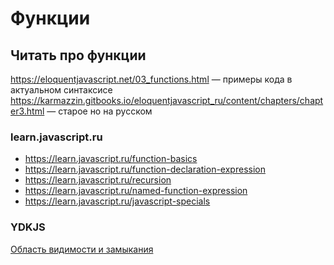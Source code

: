 # Функции

## Читать про функции

https://eloquentjavascript.net/03_functions.html — примеры кода в актуальном синтаксисе
https://karmazzin.gitbooks.io/eloquentjavascript_ru/content/chapters/chapter3.html — старое но на русском

### learn.javascript.ru

- https://learn.javascript.ru/function-basics
- https://learn.javascript.ru/function-declaration-expression
- https://learn.javascript.ru/recursion
- https://learn.javascript.ru/named-function-expression
- https://learn.javascript.ru/javascript-specials

### YDKJS

[Область видимости и замыкания](https://github.com/azat-io/you-dont-know-js-ru/blob/master/scope%20%26%20closures/README.md#%D0%92%D1%8B-%D0%BD%D0%B5-%D0%B7%D0%BD%D0%B0%D0%B5%D1%82%D0%B5-js-%D0%9E%D0%B1%D0%BB%D0%B0%D1%81%D1%82%D1%8C-%D0%B2%D0%B8%D0%B4%D0%B8%D0%BC%D0%BE%D1%81%D1%82%D0%B8-%D0%B8-%D0%B7%D0%B0%D0%BC%D1%8B%D0%BA%D0%B0%D0%BD%D0%B8%D1%8F)